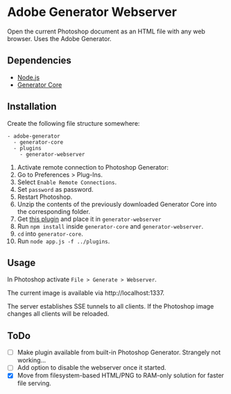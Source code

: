 # Adobe Generator Webserver

Open the current Photoshop document as an HTML file with any web browser. Uses the Adobe Generator.


## Dependencies
* [Node.js](https://nodejs.org)
* [Generator Core](https://github.com/adobe-photoshop/generator-core/archive/master.zip)


## Installation
Create the following file structure somewhere:

```
- adobe-generator
  - generator-core
  - plugins
    - generator-webserver
```

1. Activate remote connection to Photoshop Generator:
  1. Go to Preferences > Plug-Ins.
  2. Select `Enable Remote Connections`.
  3. Set `password` as password.
  4. Restart Photoshop.
2. Unzip the contents of the previously downloaded Generator Core into the corresponding folder.
3. Get [this plugin](https://github.com/mvsde/generator-webserver/archive/master.zip) and place it in `generator-webserver`
4. Run `npm install` inside `generator-core` and `generator-webserver`.
5. `cd` into `generator-core`.
6. Run `node app.js -f ../plugins`.


## Usage
In Photoshop activate `File > Generate > Webserver`.

The current image is available via http://localhost:1337.

The server establishes SSE tunnels to all clients. If the Photoshop image changes all clients will be reloaded.


## ToDo
* [ ] Make plugin available from built-in Photoshop Generator. Strangely not working…
* [ ] Add option to disable the webserver once it started.
* [x] Move from filesystem-based HTML/PNG to RAM-only solution for faster file serving.
